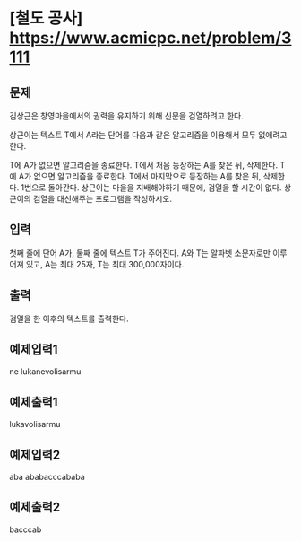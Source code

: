 # [철도 공사] https://www.acmicpc.net/problem/3111

## 문제
김상근은 창영마을에서의 권력을 유지하기 위해 신문을 검열하려고 한다.

상근이는 텍스트 T에서 A라는 단어를 다음과 같은 알고리즘을 이용해서 모두 없애려고 한다.

T에 A가 없으면 알고리즘을 종료한다.
T에서 처음 등장하는 A를 찾은 뒤, 삭제한다.
T에 A가 없으면 알고리즘을 종료한다.
T에서 마지막으로 등장하는 A를 찾은 뒤, 삭제한다.
1번으로 돌아간다.
상근이는 마을을 지배해야하기 때문에, 검열을 할 시간이 없다. 상근이의 검열을 대신해주는 프로그램을 작성하시오. 

## 입력
첫째 줄에 단어 A가, 둘째 줄에 텍스트 T가 주어진다. A와 T는 알파벳 소문자로만 이루어져 있고, A는 최대 25자, T는 최대 300,000자이다.

## 출력
검열을 한 이후의 텍스트를 출력한다.

## 예제입력1
ne
lukanevolisarmu

## 예제출력1
lukavolisarmu

## 예제입력2
aba
ababacccababa

## 예제출력2
bacccab
